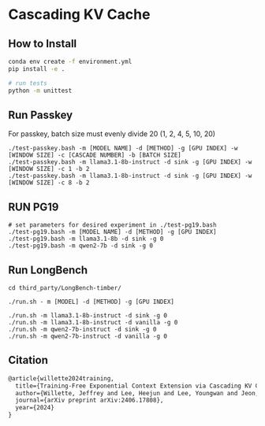 # Cascading KV Cache


## How to Install

```bash
conda env create -f environment.yml
pip install -e .

# run tests
python -m unittest
```

## Run Passkey

For passkey, batch size must evenly divide 20 (1, 2, 4, 5, 10, 20)

```
./test-passkey.bash -m [MODEL NAME] -d [METHOD] -g [GPU INDEX] -w [WINDOW SIZE] -c [CASCADE NUMBER] -b [BATCH SIZE]
./test-passkey.bash -m llama3.1-8b-instruct -d sink -g [GPU INDEX] -w [WINDOW SIZE] -c 1 -b 2
./test-passkey.bash -m llama3.1-8b-instruct -d sink -g [GPU INDEX] -w [WINDOW SIZE] -c 8 -b 2
```

## RUN PG19

```
# set parameters for desired experiment in ./test-pg19.bash
./test-pg19.bash -m [MODEL NAME] -d [METHOD] -g [GPU INDEX]
./test-pg19.bash -m llama3.1-8b -d sink -g 0
./test-pg19.bash -m qwen2-7b -d sink -g 0
```

## Run LongBench

```
cd third_party/LongBench-timber/

./run.sh - m [MODEL] -d [METHOD] -g [GPU INDEX]

./run.sh -m llama3.1-8b-instruct -d sink -g 0
./run.sh -m llama3.1-8b-instruct -d vanilla -g 0
./run.sh -m qwen2-7b-instruct -d sink -g 0
./run.sh -m qwen2-7b-instruct -d vanilla -g 0

```

## Citation

```tex
@article{willette2024training,
  title={Training-Free Exponential Context Extension via Cascading KV Cache},
  author={Willette, Jeffrey and Lee, Heejun and Lee, Youngwan and Jeon, Myeongjae and Hwang, Sung Ju},
  journal={arXiv preprint arXiv:2406.17808},
  year={2024}
}
```
